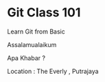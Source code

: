 # Git Class 101

Learn Git from Basic


Assalamualaikum

Apa Khabar ?

Location : The Everly , Putrajaya